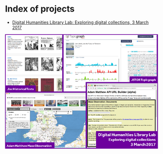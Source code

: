 # Index of projects

- [Digital Humanities Library Lab: Exploring digital collections, 3 March 2017](./dhll201703/index.html)

[![Digital Humanities Library Lab - Exploring digital collections, 3 March 2017][2]][1]

  [1]: ./dhll201703/index.html
  [2]: ./img/dhll1703-cover.png (Digital Humanities Library Lab - Exploring digital collections, 3 March 2017)